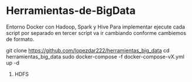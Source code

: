 # Herramientas-de-BigData
Entorno Docker con Hadoop, Spark y Hive
Para implementar ejecute cada script por separado en tercer script va ir cambiando conforme cambiemos de formato.

  git clone https://github.com/lopezdar222/herramientas_big_data
  cd herramientas_big_data
  sudo docker-compose -f docker-compose-vX.yml up -d

1) HDFS
